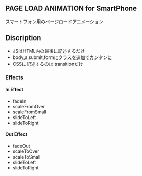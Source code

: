 ## PAGE LOAD ANIMATION for SmartPhone
スマートフォン用のページロードアニメーション

## Discription
- JSはHTML内の最後に記述するだけ 
- body,a,submit,formにクラスを追加でカンタンに 
- CSSに記述するのは.transitionだけ 

### Effects
#### In Effect
-  fadeIn
-  scaleFromOver
-  scaleFromSmall
-  slideToLeft
-  slideToRight

#### Out Effect
-  fadeOut
-  scaleToOver
-  scaleToSmall
-  slideToLeft
-  slideToRight

